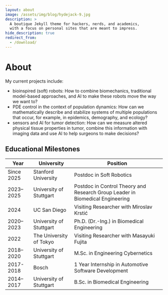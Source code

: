 ```yaml
---
layout: about
image: /assets/img/blog/hydejack-9.jpg
description: >
  A boutique Jekyll theme for hackers, nerds, and academics,
  with a focus on personal sites that are meant to impress.
hide_description: true
redirect_from:
  - /download/
---
```


# About

<!--author-->

My current projects include:
* bioinspired (soft) robots: How to combine biomechanics, traditional model-based approaches, and AI to make these robots move the way we want to?
* PDE control in the context of population dynamics: How can we mathematically describe and stabilize systems of multiple populations that occur, for example, in epidemics, demography, and ecology?
* sensors and AI for tumor detection: How can we measure altered physical tissue properties in tumor, combine this information with imaging data and use AI to help surgeons to make decisions?

## Educational Milestones

| Year        | University              | Position                                          |
|-------------|--------------------------------------|-------------------------------------------------------------|
| Since 2025  | Stanford University                  | Postdoc in Soft Robotics                                    |
| 2023–2025   | University of Stuttgart              | Postdoc in Control Theory and Research Group Leader in Biomedical Engineering |
| 2024        | UC San Diego                         | Visiting Researcher with Miroslav Krstić                    |
| 2020–2023   | University of Stuttgart              | Ph.D. (Dr.-Ing.) in Biomedical Engineering                  |
| 2022        | The University of Tokyo              | Visiting Researcher with Masayuki Fujita                   |
| 2018–2020   | University of Stuttgart              | M.Sc. in Engineering Cybernetics                            |
| 2017-2018   | Bosch                                | 1 Year Internship in Automotive Software Development               |
| 2014–2017   | University of Stuttgart              | B.Sc. in Biomedical Engineering                             |


<!-- - since 04/2025: Postdoc at Stanford University (soft robotics)
- 05/2023-02/2025: Postdoc and research group leader at the University of Stuttgart (control of population dynamics)
- 04/2023: PhD (Dr.-Ing.) at the University of Stuttgart, *summa cum laude*, (intraoperative tissue differentiation)
- 05/2020: Master of Science *Engineering Cybernetics* at the University of Stuttgart (specializing in robotics, advanced control) -->


[jekyll]: https://jekyllrb.com

[blog]: /
[portfolio]: https://hydejack.com/examples/
[resume]: https://hydejack.com/resume/
[download]: https://hydejack.com/download/
[welcome]: https://hydejack.com/
[forms]: https://hydejack.com/forms-by-example/

[features]: #features
[news]: #build-an-audience
[syntax]: #syntax-highlighting
[latex]: #beautiful-math
<!-- [dark]: https://hydejack.com/blog/hydejack/2018-09-01-introducing-dark-mode/ -->
[search]: https://hydejack.com/#_search-input
[grid]: https://hydejack.com/blog/hydejack/

[lic]: LICENSE.md
[pro]: licenses/PRO.md
[docs]: docs/README.md
[ofln]: docs/advanced.md#enabling-offline-support
[math]: docs/writing.md#adding-math

[kit]: https://github.com/hydecorp/hydejack-starter-kit/releases
[src]: https://github.com/hydecorp/hydejack
[gem]: https://rubygems.org/gems/jekyll-theme-hydejack
[buy]: https://gum.co/nuOluY

[gpss]: https://developers.google.com/speed/pagespeed/insights/?url=https%3A%2F%2Fhydejack.com%2Fdocs%2F
[rouge]: http://rouge.jneen.net
[katex]: https://khan.github.io/KaTeX/
[mathjax]: https://www.mathjax.org/
